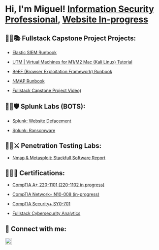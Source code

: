 <h1>Hi, I'm Miguel! <a href="https://www.linkedin.com/in/reyestech">Information Security Professional</a>, <a href="https://www.reyestech.org"> Website In-progress</a></h1>

<h2>👨‍💻📚 Fullstack Capstone Project Projects:</h2>


  - [Elastic SIEM Runbook](https://github.com/joshmadakor1/Algorithms-Practice)

  - [UTM | Virtual Machines for M1/M2 Mac (Kali Linux) Tutorial](https://github.com/joshmadakor1/Algorithms-Practice)

  - [BeEF (Browser Exploitation Framework) Runbook](https://github.com/joshmadakor1/Algorithms-Practice)
    
  - [NMAP Runbook](https://github.com/joshmadakor1/Algorithms-Practice)

  - [Fullstack Capstone Project Video)](https://www.youtube.com/watch?v=N-L9hklSlNk)


<h2>👨‍💻🛡️ Splunk Labs (BOTS):</h2>

  - [Splunk: Website Defacement](https://github.com/joshmadakor1/Algorithms-Practice)
   
  - [Splunk: Ransomware](https://github.com/joshmadakor1/Algorithms-Practice)

<h2>👨‍💻⚔️ Penetration Testing Labs:</h2>

  - [Nmap & Metasploit: Stackfull Software Report](https://github.com/joshmadakor1/Algorithms-Practice)

    
<h2>🧑‍🎓📑 Certifications:</h2>
 
  - [CompTIA A+ 220-1101 (220-1102 in progress)](https://github.com/joshmadakor1/Algorithms-Practice)

  - [CompTIA Network+ N10-008 (in-progress)](https://github.com/joshmadakor1/Algorithms-Practice)

  - [CompTIA Security+ SY0-701](https://github.com/joshmadakor1/Algorithms-Practice)

  - [Fullstack Cybersecurity Analytics](https://github.com/joshmadakor1/Algorithms-Practice)


<h2> 🤳 Connect with me:</h2>

[<img align="left" alt="JoshMadakor | LinkedIn" width="22px" src="https://cdn.jsdelivr.net/npm/simple-icons@v3/icons/linkedin.svg" />][linkedin]


[linkedin]: https://linkedin.com/in/reyestech


